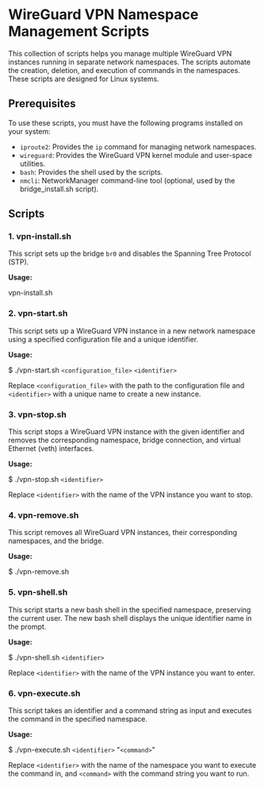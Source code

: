 # WireGuard VPN Namespace Management Scripts

This collection of scripts helps you manage multiple WireGuard VPN instances running in separate network namespaces. 
The scripts automate the creation, deletion, and execution of commands in the namespaces. These scripts are designed for Linux systems.

## Prerequisites

To use these scripts, you must have the following programs installed on your system:

- `iproute2`: Provides the `ip` command for managing network namespaces.
- `wireguard`: Provides the WireGuard VPN kernel module and user-space utilities.
- `bash`: Provides the shell used by the scripts.
- `nmcli`: NetworkManager command-line tool (optional, used by the bridge_install.sh script).

## Scripts

### 1. vpn-install.sh

This script sets up the bridge `br0` and disables the Spanning Tree Protocol (STP).

**Usage:**

vpn-install.sh

### 2. vpn-start.sh

This script sets up a WireGuard VPN instance in a new network namespace using a specified configuration file and a unique identifier.

**Usage:**

$ ./vpn-start.sh `<configuration_file>` `<identifier>`

Replace `<configuration_file>` with the path to the configuration file and `<identifier>` with a unique name to create a new instance.

### 3. vpn-stop.sh

This script stops a WireGuard VPN instance with the given identifier and removes the corresponding namespace, bridge connection, 
and virtual Ethernet (veth) interfaces.

**Usage:**

$ ./vpn-stop.sh `<identifier>`

Replace `<identifier>` with the name of the VPN instance you want to stop.

### 4. vpn-remove.sh

This script removes all WireGuard VPN instances, their corresponding namespaces, and the bridge.

**Usage:**

$ ./vpn-remove.sh

### 5. vpn-shell.sh

This script starts a new bash shell in the specified namespace, preserving the current user. 
The new bash shell displays the unique identifier name in the prompt.

**Usage:**

$ ./vpn-shell.sh `<identifier>`

Replace `<identifier>` with the name of the VPN instance you want to enter.

### 6. vpn-execute.sh

This script takes an identifier and a command string as input and executes the command in the specified namespace.

**Usage:**

$ ./vpn-execute.sh `<identifier>` "`<command>`"

Replace `<identifier>` with the name of the namespace you want to execute the command in, and `<command>` with the command string you want to run.


